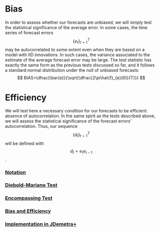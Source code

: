 # Bias 

In order to assess whether our forecasts are unbiased, 
we will simply test the statistical significance of the average error. 
In some cases, the time series of forecast errors 
$$ \{e_{t}\}^{T}_{t=1} $$ may be autocorrelated 
to some extent even when they are based on a model with IID innovations. 
In such cases, the variance associated to the estimate of the average forecast error may be large. 
The test statistic has exactly the same form as the previous tests discussed so far, 
and it follows a standard normal distribution under the null of unbiased forecasts:  
$$ BIAS=\dfrac{\bar{e}}{\sqrt{\dfrac{2\pi\hat{f}_{e}(0)}{T}}} $$


# Efficiency 

We will test here a necessary condition for our forecasts to be efficient: absence of autocorrelation. 
In the same spirit as the tests described above, we will assess the statistical significance of the forecast errors' autocorrelation. 
Thus,  our sequence $$ \{d_{t}\}^{T}_{t=1} $$ will be defined with $$ d_{t}=e_{t}e_{t-1} $$.


### [Notation](notation.md)
### [Diebold-Mariano Test](dmtest.md)
### [Encompassing Test](encompassing.md)
### [Bias and Efficiency](bias.md)
### [Implementation in JDemetra+](jdimplementation.md)